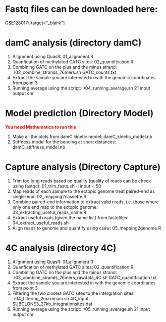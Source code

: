 # Fastq files can be downloaded here:
[GSE128017](https://www.ncbi.nlm.nih.gov/geo/query/acc.cgi?acc=GSE128017){:target="_blank"}


# damC analysis (directory damC)
1) Alignment using QuasR: 01_alignment.R
2) Quanfication of methylated GATC sites: 02_quantification.R
3) Combining GATC on the plus and the minus strand: ./03_combine_strands_76mers.sh GATC_counts.txt
4) Extract the sample you are interested in with the genomic coordinates from point 3
5) Running average using the script: ./04_running_average.sh 21 input output chr

# Model prediction (Directory Model)
<font color="red"> **You need Mathematica to run this** </font>
1) Make all the plots from damC kinetic model: damC_kinetic_model.nb
2) Stiffness model for the bending at short distances: damC_stiffness_model.nb

# Capture analysis (Directory Capture)
1) Trim too long reads based on quality (quality of reads can be check using fastqc): 01_trim_fastq.sh -i input -l 50
2) Map reads of each sample to the ectopic genome treat paired-end as single-end: 02_mapping2cassette.R
3) Combine paired-end information to extract valid reads, i.e. those where only one end map to the ectopic genome: 03_extracting_useful_reads_name.R
4) Extract useful reads (given the name list) from fastqfiles: 04_extract_useful_reads.sh
5) Align reads to genome and quantify using csaw: 05_mapping2genome.R

# 4C analysis (directory 4C)
1) Alignment using QuasR: 01_alignment.R
2) Quanfication of methylated GATC sites: 02_quantification.R
3) Combining GATC on the plus and the minus strand: ./03_combine_strands_76mers_rawdata_4C.sh GATC_quantification.txt
4) Extract the sample you are interested in with the genomic coordinates from point 3
5) Filtering the two closest GATC sites to the intergration sites: ./04_filtering_2maximum.sh 4C_input SUBCLONE3_27kb_integrationsites.dat
6) Running average using the script: ./05_running_average.sh 21 input output chr
